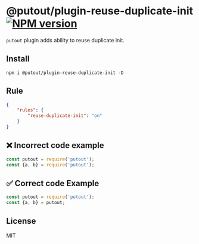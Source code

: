 # @putout/plugin-reuse-duplicate-init [![NPM version][NPMIMGURL]][NPMURL]

[NPMIMGURL]: https://img.shields.io/npm/v/@putout/plugin-reuse-duplicate-init.svg?style=flat&longCache=true
[NPMURL]: https://npmjs.org/package/@putout/plugin-reuse-duplicate-init "npm"

`putout` plugin adds ability to reuse duplicate init.

## Install

```
npm i @putout/plugin-reuse-duplicate-init -D
```

## Rule

```json
{
    "rules": {
        "reuse-duplicate-init": "on"
    }
}
```

## ❌ Incorrect code example

```js
const putout = require('putout');
const {a, b} = require('putout');
```

## ✅ Correct code Example

```js
const putout = require('putout');
const {a, b} = putout;
```

## License

MIT
